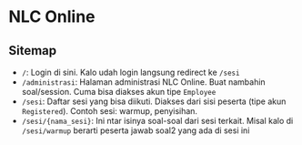 # NLC Online

## Sitemap

- `/`: Login di sini. Kalo udah login langsung redirect ke `/sesi`
- `/administrasi`: Halaman administrasi NLC Online. Buat nambahin soal/session. Cuma bisa diakses akun tipe `Employee`
- `/sesi`: Daftar sesi yang bisa diikuti. Diakses dari sisi peserta (tipe akun `Registered`). Contoh sesi: warmup, penyisihan.
- `/sesi/{nama_sesi}`: Ini ntar isinya soal-soal dari sesi terkait. Misal kalo di `/sesi/warmup` berarti peserta jawab soal2 yang ada di sesi ini
